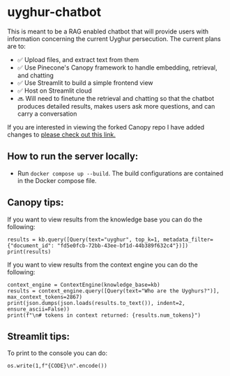 # uyghur-chatbot

This is meant to be a RAG enabled chatbot that will provide users with information concerning the current Uyghur persecution. 
The current plans are to:
- ✅ Upload files, and extract text from them
- ✅ Use Pinecone's Canopy framework to handle embedding, retrieval, and chatting
- ✅ Use Streamlit to build a simple frontend view
- ✅ Host on Streamlit cloud
- 🔜 Will need to finetune the retrieval and chatting so that the chatbot produces detailed results, makes users ask more questions, and can carry a conversation

If you are interested in viewing the forked Canopy repo I have added changes to [please check out this link.](https://github.com/kelnetic/canopy)

## How to run the server locally:
- Run `docker compose up --build`. The build configurations are contained in the Docker compose file.

## Canopy tips:
If you want to view results from the knowledge base you can do the following:
```
results = kb.query([Query(text="uyghur", top_k=1, metadata_filter={"document_id": "fd5e0fcb-72bb-43ee-bf1d-44b389f632c4"})])
print(results)
```
If you want to view results from the context engine you can do the following:
```
context_engine = ContextEngine(knowledge_base=kb)
results = context_engine.query([Query(text="Who are the Uyghurs?")], max_context_tokens=2867)
print(json.dumps(json.loads(results.to_text()), indent=2, ensure_ascii=False))
print(f"\n# tokens in context returned: {results.num_tokens}")
```

## Streamlit tips:
To print to the console you can do:
```
os.write(1,f"{CODE}\n".encode()) 
```

